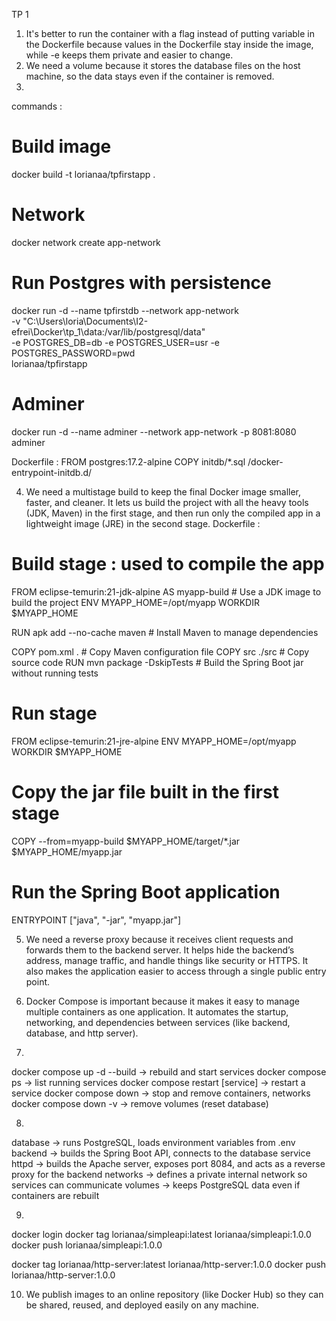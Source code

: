 TP 1

1. It's better to run the container with a flag instead of putting variable in the Dockerfile because values in the Dockerfile stay inside the image, while -e keeps them private and easier to change.
2. We need a volume because it stores the database files on the host machine, so the data stays even if the container is removed.
3. 
commands :
# Build image
docker build -t lorianaa/tpfirstapp .

# Network
docker network create app-network

# Run Postgres with persistence 
docker run -d --name tpfirstdb --network app-network \
  -v "C:\Users\loria\Documents\I2-efrei\Docker\tp_1\data:/var/lib/postgresql/data" \
  -e POSTGRES_DB=db -e POSTGRES_USER=usr -e POSTGRES_PASSWORD=pwd \
  lorianaa/tpfirstapp

# Adminer
docker run -d --name adminer --network app-network -p 8081:8080 adminer

Dockerfile :
FROM postgres:17.2-alpine
COPY initdb/*.sql /docker-entrypoint-initdb.d/

4. We need a multistage build to keep the final Docker image smaller, faster, and cleaner. It lets us build the project with all the heavy tools (JDK, Maven) in the first stage, and then run only the compiled app in a lightweight image (JRE) in the second stage.
Dockerfile :
# Build stage : used to compile the app
FROM eclipse-temurin:21-jdk-alpine AS myapp-build  # Use a JDK image to build the project
ENV MYAPP_HOME=/opt/myapp
WORKDIR $MYAPP_HOME

RUN apk add --no-cache maven  # Install Maven to manage dependencies

COPY pom.xml .                # Copy Maven configuration file
COPY src ./src                # Copy source code
RUN mvn package -DskipTests   # Build the Spring Boot jar without running tests

# Run stage
FROM eclipse-temurin:21-jre-alpine 
ENV MYAPP_HOME=/opt/myapp
WORKDIR $MYAPP_HOME

# Copy the jar file built in the first stage
COPY --from=myapp-build $MYAPP_HOME/target/*.jar $MYAPP_HOME/myapp.jar

# Run the Spring Boot application
ENTRYPOINT ["java", "-jar", "myapp.jar"]

5. We need a reverse proxy because it receives client requests and forwards them to the backend server. It helps hide the backend’s address, manage traffic, and handle things like security or HTTPS. It also makes the application easier to access through a single public entry point.

6. Docker Compose is important because it makes it easy to manage multiple containers as one application. It automates the startup, networking, and dependencies between services (like backend, database, and http server).

7. 
docker compose up -d --build → rebuild and start services
docker compose ps → list running services
docker compose restart [service] → restart a service
docker compose down → stop and remove containers, networks
docker compose down -v →  remove volumes (reset database)

8.
database → runs PostgreSQL, loads environment variables from .env
backend → builds the Spring Boot API, connects to the database service
httpd → builds the Apache server, exposes port 8084, and acts as a reverse proxy for the backend
networks → defines a private internal network so services can communicate
volumes → keeps PostgreSQL data even if containers are rebuilt

9.
docker login
docker tag lorianaa/simpleapi:latest lorianaa/simpleapi:1.0.0
docker push lorianaa/simpleapi:1.0.0

docker tag lorianaa/http-server:latest lorianaa/http-server:1.0.0
docker push lorianaa/http-server:1.0.0

10. We publish images to an online repository (like Docker Hub) so they can be shared, reused, and deployed easily on any machine.
